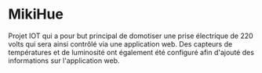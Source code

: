 # MikiHue
Projet IOT qui a pour but principal de domotiser une prise électrique de 220 volts qui sera ainsi contrôlé via une application web. Des capteurs de températures et de luminosité ont également été configuré afin d'ajouté des informations sur l'application web.
